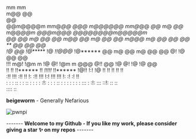   mm                   mm                                                                           
 m@@                   @@                                                                           
  @@                                                                                                
  @@m@@@@m    mm@*@@ *@@@   m@*@@@@@  mm@*@@ *@@*    m@    *@@*  m@@*@@m *@@@m@@@ *@@@@@@@@m@@@@@m  
  @@    *@@  m@*   @@  @@  m@@  @@   m@*   @@  @@   m@@@   m@   @@*   *@@  @@* **   @@    @@    @@  
  !@     @@  !@******  !@  *!!@@@*   !@******   @@ m@  @@ m@    @@     @@  @!       !@    @@    @@  
  !!!   m@!  !@m    m  !@  @!        !@m    m    @@@    @!!     @@     !@  @!       !@    !@    @@  
  !!     !!  !!******  !!  *!!!!!*   !!******    !@!!   !:!     !@     !!  !!       !!    !!    !!  
  :!!   !!!  :!!       !!  !:        :!!         !!!    !:!     !!!   !!!  !:       :!    :!    !!  
  : : : ::    : : :: : : :  : :!: :   : : ::      :      :       : : : : : :::    : :!:  :::   ::!: 
                           ::     ::                                                                
                           :::: ::                                                                  


**beigeworm** - Generally Nefarious

![pwnpi](https://github.com/beigeworm/PwnPi-A.L.O.A-OLED-build/assets/93350544/a63c79e8-6ab7-4907-bed0-55f05df03062)

-------  **Welcome to my Github - If you like my work, please consider giving a star ✨ on my repos**  -------
<!--
**beigeworm/beigeworm** is a ✨ _special_ ✨ repository because its `README.md` (this file) appears on your GitHub profile.

Here are some ideas to get you started:

- 🔭 I’m currently working on ...
- 🌱 I’m currently learning ...
- 👯 I’m looking to collaborate on ...
- 🤔 I’m looking for help with ...
- 💬 Ask me about ...
- 📫 How to reach me: ...
- 😄 Pronouns: ...
- ⚡ Fun fact: ...
-->
